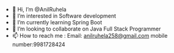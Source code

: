 - 👋 Hi, I’m @AnilRuhela
- 👀 I’m interested in Software development 
- 🌱 I’m currently learning Spring Boot
- 💞️ I’m looking to collaborate on Java Full Stack Programmer
- 📫 How to reach me :
          Email: anilruhela258@gmail.com 
          mobile number:9981728424

<!---
AnilRuhela/AnilRuhela is a ✨ special ✨ repository because its `README.md` (this file) appears on your GitHub profile.
You can click the Preview link to take a look at your changes.
--->
